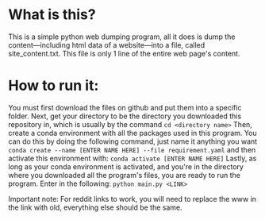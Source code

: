 # What is this?
This is a simple python web dumping program, all it does is dump the 
content—including html data of a website—into a file, called site_content.txt. This
file is only 1 line of the entire web page's content.

# How to run it:
You must first download the files on github and put them into a specific folder.
Next, get your directory to be the directory you downloaded this repository in,
which is usually by the command ```cd <directory name>```
Then, create a conda environment with all the packages used in this program.
You can do this by doing the following command, just name it anything you want
```conda create --name [ENTER NAME HERE] --file requirement.yaml```
and then activate this environment with:
```conda activate [ENTER NAME HERE]```
Lastly, as long as your conda environment is activated, and you're in the directory
where you downloaded all the program's files, you are ready to run the program.
Enter in the following:
```python main.py <LINK>```

Important note: For reddit links to work, you will need to replace the www in the link with old,
everything else should be the same.

